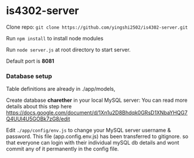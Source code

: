 # is4302-server

Clone repo: `git clone https://github.com/yingshi2502/is4302-server.git`

Run `npm install` to install node modules

Run `node server.js` at root directory to start server.

Default port is __8081__

### Database setup

Table definitions are already in ./app/models, 

Create database __charether__ in your local MySQL server:
You can read more details about this step here
https://docs.google.com/document/d/1Xn1u2D8Bhdqk0GRsD1XNbaYHQG7Q4UUl4U5GOBk7zG8/edit

Edit `./app/config/env.js` to change your MySQL server username & password.
This file (app.config.env.js) has been transferred to gitignore. so that everyone can login with their individual mySQL db details and wont commit any of it permanently in the config file.

